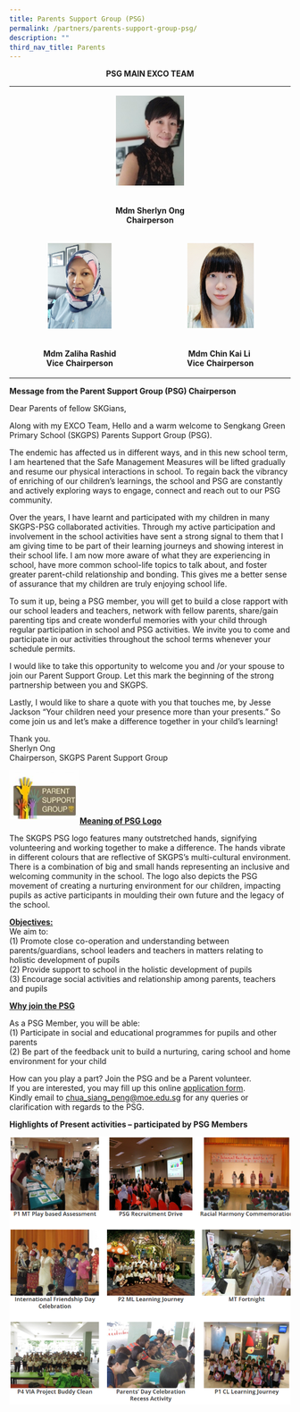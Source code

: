 ```yaml
---
title: Parents Support Group (PSG)
permalink: /partners/parents-support-group-psg/
description: ""
third_nav_title: Parents
---
```



<p style="text-align: center;"><strong>PSG MAIN EXCO TEAM</strong></p>
<table>
<tbody>
<tr>
<td colspan ="2"><p style="text-align: center;"><img style="width: 25%;" src="/images/psg1.jpg" /></p>
</td>
</tr>
<tr><td colspan ="2">
<p style="text-align: center;"><strong>Mdm Sherlyn Ong<br /></strong><strong>Chairperson</strong></p>
</td>
</tr>
<tr>
<td style="width: 50%; text-align: center;"><p style="text-align: center;"><img style="width: 48%;" src="/images/psg2.jpg" /></p></td>
<td style="width: 50%; text-align: center;"><p style="text-align: center;"><img style="width: 50%;" src="/images/psg3.jpg" /></p></td>
</tr>
<tr>
<td style="text-align: center;">
<p><strong>Mdm Zaliha Rashid<br /></strong><strong>Vice Chairperson</strong></p>
</td>
<td style="text-align: center;">
<p><strong>Mdm Chin Kai Li&nbsp;<br /></strong><strong>Vice Chairperson</strong></p>
</td>
</tr>
</tbody>
</table>
<p><strong>Message from the Parent Support Group (PSG) Chairperson</strong></p>
<p>Dear Parents of fellow SKGians,</p>
<p>Along with my EXCO Team, Hello and a warm welcome to Sengkang Green Primary School (SKGPS) Parents Support Group (PSG).</p>
<p>The endemic has affected us in different ways, and in this new school term, I am heartened that the Safe Management Measures will be lifted gradually and resume our physical interactions in school. To regain back the vibrancy of enriching of our children&rsquo;s learnings, the school and PSG are constantly and actively exploring ways to engage, connect and reach out to our PSG community.</p>
<p>Over the years, I have learnt and participated with my children in many SKGPS-PSG collaborated activities. Through my active participation and involvement in the school activities have sent a strong signal to them that I am giving time to be part of their learning journeys and showing interest in their school life. I am now more aware of what they are experiencing in school, have more common school-life topics to talk about, and foster greater parent-child relationship and bonding. This gives me a better sense of assurance that my children are truly enjoying school life.</p>
<p>To sum it up, being a PSG member, you will get to build a close rapport with our school leaders and teachers, network with fellow parents, share/gain parenting tips and create wonderful memories with your child through regular participation in school and PSG activities. We invite you to come and participate in our activities throughout the school terms whenever your schedule permits.</p>
<p>I would like to take this opportunity to welcome you and /or your spouse to join our Parent Support Group. Let this mark the beginning of the strong partnership between you and SKGPS.</p>
<p>Lastly, I would like to share a quote with you that touches me, by Jesse Jackson &ldquo;Your children need your presence more than your presents.&rdquo; So come join us and let&rsquo;s make a difference together in your child&rsquo;s learning!</p>
<p>Thank you.<br />Sherlyn Ong<br />Chairperson, SKGPS Parent Support Group</p>
<img style="width: 25%;" src="/images/psg4.jpg" align = "left" /><br><br><br><br>
<p><strong><u>Meaning of PSG Logo</u></strong></p>
<p>The SKGPS PSG logo features many outstretched hands, signifying volunteering and working together to make a difference. The hands vibrate in different colours that are reflective of SKGPS&rsquo;s multi-cultural environment. There is a combination of big and small hands representing an inclusive and welcoming community in the school. The logo also depicts the PSG movement of creating a nurturing environment for our children, impacting pupils as active participants in moulding their own future and the legacy of the school.</p>
<p><strong><u>Objectives:</u></strong><br />We aim to:<br />(1) Promote close co-operation and understanding between parents/guardians, school leaders and teachers in matters relating to holistic development of pupils<br />(2) Provide support to school in the holistic development of pupils<br />(3) Encourage social activities and relationship among parents, teachers and pupils</p>
<p><strong><u>Why join the PSG</u></strong></p>
<p>As a PSG Member, you will be able:<br />(1) Participate in social and educational programmes for pupils and other parents<br />(2) Be part of the feedback unit to build a nurturing, caring school and home environment for your child</p>
<p>How can you play a part? Join the PSG and be a Parent volunteer.<br />If you are interested, you may fill up this online&nbsp;<a href="https://docs.google.com/forms/d/e/1FAIpQLSemVCT_i3qzCI_bRaXVikW1axqClt-ZZu-2BIdKscuo-7XIhQ/viewform?usp=sf_link" target="_blank" rel="noopener">application form</a>.<br />Kindly email to&nbsp;<a href="mailto:chua_siang_peng@moe.edu.sg" target="">chua_siang_peng@moe.edu.sg</a> for any queries or clarification with regards to the PSG.</p>
<p><strong>Highlights of Present activities &ndash; participated by PSG Members</strong></p>
<img src="/images/psg.png">